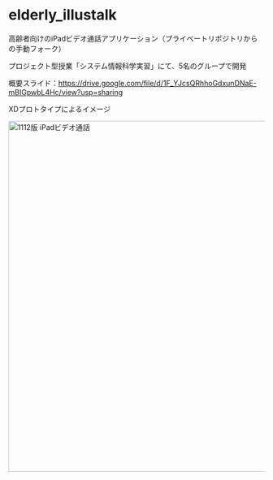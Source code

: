 # elderly_illustalk

高齢者向けのiPadビデオ通話アプリケーション（プライベートリポジトリからの手動フォーク）

プロジェクト型授業「システム情報科学実習」にて、5名のグループで開発

概要スライド：https://drive.google.com/file/d/1F_YJcsQRhhoGdxunDNaE-mBIGpwbL4Hc/view?usp=sharing

XDプロトタイプによるイメージ

<img width="691" alt="1112版 iPadビデオ通話" src="https://user-images.githubusercontent.com/45488423/101864695-ba903900-3bb7-11eb-832a-e958961161e5.png">
